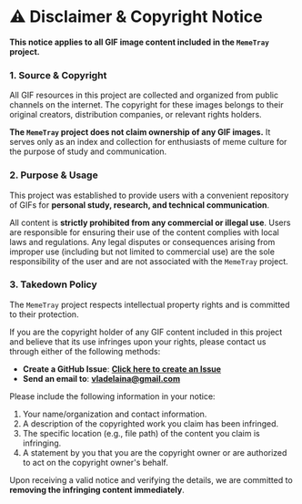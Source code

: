 # ⚠️ Disclaimer & Copyright Notice

**This notice applies to all GIF image content included in the `MemeTray` project.**

### 1. Source & Copyright

All GIF resources in this project are collected and organized from public channels on the internet. The copyright for these images belongs to their original creators, distribution companies, or relevant rights holders.

**The `MemeTray` project does not claim ownership of any GIF images.** It serves only as an index and collection for enthusiasts of meme culture for the purpose of study and communication.

### 2. Purpose & Usage

This project was established to provide users with a convenient repository of GIFs for **personal study, research, and technical communication**.

All content is **strictly prohibited from any commercial or illegal use**. Users are responsible for ensuring their use of the content complies with local laws and regulations. Any legal disputes or consequences arising from improper use (including but not limited to commercial use) are the sole responsibility of the user and are not associated with the `MemeTray` project.

### 3. Takedown Policy

The `MemeTray` project respects intellectual property rights and is committed to their protection.

If you are the copyright holder of any GIF content included in this project and believe that its use infringes upon your rights, please contact us through either of the following methods:

* **Create a GitHub Issue**: [**Click here to create an Issue**](https://github.com/vladelaina/MemeTray/issues)
* **Send an email to**: [**vladelaina@gmail.com**](mailto:vladelaina@gmail.com)

Please include the following information in your notice:

1.  Your name/organization and contact information.
2.  A description of the copyrighted work you claim has been infringed.
3.  The specific location (e.g., file path) of the content you claim is infringing.
4.  A statement by you that you are the copyright owner or are authorized to act on the copyright owner's behalf.

Upon receiving a valid notice and verifying the details, we are committed to **removing the infringing content immediately**.


